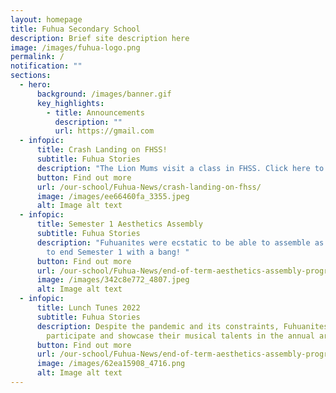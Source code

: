 ```yaml
---
layout: homepage
title: Fuhua Secondary School
description: Brief site description here
image: /images/fuhua-logo.png
permalink: /
notification: ""
sections:
  - hero:
      background: /images/banner.gif
      key_highlights:
        - title: Announcements
          description: ""
          url: https://gmail.com
  - infopic:
      title: Crash Landing on FHSS!
      subtitle: Fuhua Stories
      description: "The Lion Mums visit a class in FHSS. Click here to watch! "
      button: Find out more
      url: /our-school/Fuhua-News/crash-landing-on-fhss/
      image: /images/ee66460fa_3355.jpeg
      alt: Image alt text
  - infopic:
      title: Semester 1 Aesthetics Assembly
      subtitle: Fuhua Stories
      description: "Fuhuanites were ecstatic to be able to assemble as a whole school
        to end Semester 1 with a bang! "
      button: Find out more
      url: /our-school/Fuhua-News/end-of-term-aesthetics-assembly-programme/
      image: /images/342c8e772_4807.jpeg
      alt: Image alt text
  - infopic:
      title: Lunch Tunes 2022
      subtitle: Fuhua Stories
      description: Despite the pandemic and its constraints, Fuhuanites were eager to
        participate and showcase their musical talents in the annual arts event.
      button: Find out more
      url: /our-school/Fuhua-News/end-of-term-aesthetics-assembly-programme/
      image: /images/62ea15908_4716.png
      alt: Image alt text
---
```

